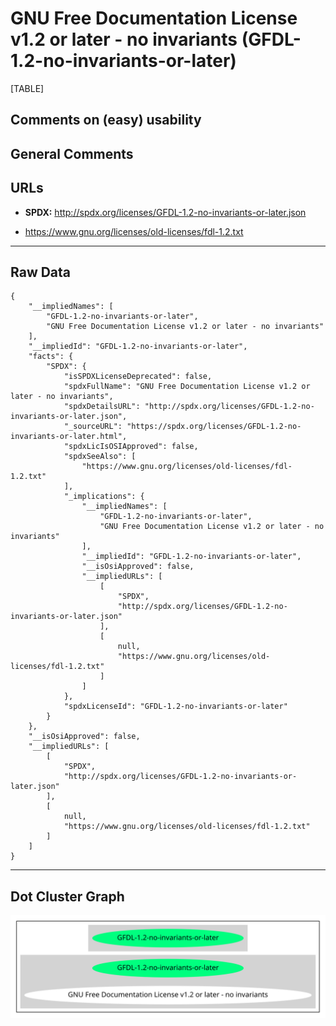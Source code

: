 GNU Free Documentation License v1.2 or later - no invariants (GFDL-1.2-no-invariants-or-later)
==============================================================================================

[TABLE]

Comments on (easy) usability
----------------------------

General Comments
----------------

URLs
----

-   **SPDX:**
    http://spdx.org/licenses/GFDL-1.2-no-invariants-or-later.json

-   https://www.gnu.org/licenses/old-licenses/fdl-1.2.txt

------------------------------------------------------------------------

Raw Data
--------

    {
        "__impliedNames": [
            "GFDL-1.2-no-invariants-or-later",
            "GNU Free Documentation License v1.2 or later - no invariants"
        ],
        "__impliedId": "GFDL-1.2-no-invariants-or-later",
        "facts": {
            "SPDX": {
                "isSPDXLicenseDeprecated": false,
                "spdxFullName": "GNU Free Documentation License v1.2 or later - no invariants",
                "spdxDetailsURL": "http://spdx.org/licenses/GFDL-1.2-no-invariants-or-later.json",
                "_sourceURL": "https://spdx.org/licenses/GFDL-1.2-no-invariants-or-later.html",
                "spdxLicIsOSIApproved": false,
                "spdxSeeAlso": [
                    "https://www.gnu.org/licenses/old-licenses/fdl-1.2.txt"
                ],
                "_implications": {
                    "__impliedNames": [
                        "GFDL-1.2-no-invariants-or-later",
                        "GNU Free Documentation License v1.2 or later - no invariants"
                    ],
                    "__impliedId": "GFDL-1.2-no-invariants-or-later",
                    "__isOsiApproved": false,
                    "__impliedURLs": [
                        [
                            "SPDX",
                            "http://spdx.org/licenses/GFDL-1.2-no-invariants-or-later.json"
                        ],
                        [
                            null,
                            "https://www.gnu.org/licenses/old-licenses/fdl-1.2.txt"
                        ]
                    ]
                },
                "spdxLicenseId": "GFDL-1.2-no-invariants-or-later"
            }
        },
        "__isOsiApproved": false,
        "__impliedURLs": [
            [
                "SPDX",
                "http://spdx.org/licenses/GFDL-1.2-no-invariants-or-later.json"
            ],
            [
                null,
                "https://www.gnu.org/licenses/old-licenses/fdl-1.2.txt"
            ]
        ]
    }

------------------------------------------------------------------------

Dot Cluster Graph
-----------------

![](../dot/GFDL-1.2-no-invariants-or-later.svg "dot")
